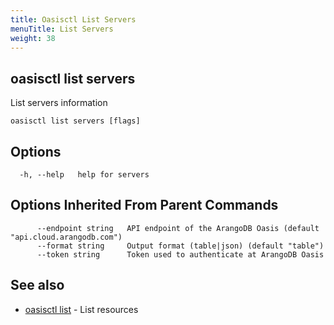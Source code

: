 ```yaml
---
title: Oasisctl List Servers
menuTitle: List Servers
weight: 38
---
```

## oasisctl list servers

List servers information

```
oasisctl list servers [flags]
```

## Options
```
  -h, --help   help for servers
```

## Options Inherited From Parent Commands
```
      --endpoint string   API endpoint of the ArangoDB Oasis (default "api.cloud.arangodb.com")
      --format string     Output format (table|json) (default "table")
      --token string      Token used to authenticate at ArangoDB Oasis
```

## See also
* [oasisctl list](_index.md)	 - List resources

